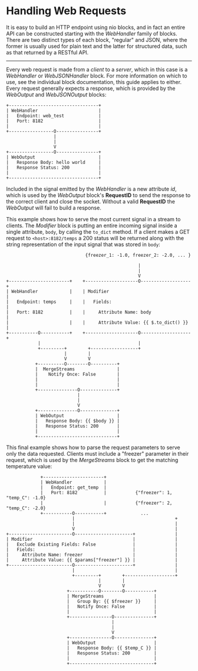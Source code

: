 # Handling Web Requests
It is easy to build an HTTP endpoint using nio blocks, and in fact an entire API can be constructed starting with the _WebHandler_ family of blocks. There are two distinct types of each block, "regular" and JSON, where the former is usually used for plain text and the latter for structured data, such as that returned by a RESTful API.

---

Every web request is made from a *client* to a *server*, which in this case is a _WebHandler_ or _WebJSONHandler_ block. For more information on which to use, see the individual block documentation, this guide applies to either. Every request generally expects a response, which is provided by the _WebOutput_ and _WebJSONOutput_ blocks:
```
+----------------------------------+
| WebHandler                       |
|   Endpoint: web_test             |
|   Port: 8182                     |
|                                  |
+-----------------O----------------+
                  |
                  |
                  V
+-----------------O----------------+
| WebOutput                        |
|   Response Body: hello world     |
|   Response Status: 200           |
|                                  |
+----------------------------------+
```
Included in the signal emitted by the _WebHandler_ is a new attribute *id*, which is used by the _WebOutput_ block's **RequestID** to send the response to the correct client and close the socket. Without a valid **RequestID** the _WebOutput_ will fail to build a response.

This example shows how to serve the most current signal in a stream to clients. The _Modifier_ block is putting an entire incoming signal inside a single attribute, `body`, by calling the `to_dict` method. If a client makes a GET request to `<host>:8182/temps` a 200 status will be returned along with the string representation of the input signal that was stored in `body`:
```
                              {freezer_1: -1.0, freezer_2: -2.0, ... }

                                                  |
                                                  |
                                                  V
+-----------------------+    +--------------------O-------------------+
| WebHandler            |    | Modifier                               |
|   Endpoint: temps     |    |   Fields:                              |
|   Port: 8182          |    |     Attribute Name: body               |
|                       |    |     Attribute Value: {{ $.to_dict() }} |
+-----------O-----------+    +--------------------O-------------------+
            |                                     |
            +---------+        +------------------+
                      |        |
                      V        V
           +----------O--------O----------+
           |  MergeStreams                |
           |    Notify Once: False        |
           |                              |
           |                              |
           +---------------O--------------+
                           |
                           |
                           V
           +---------------O--------------+
           | WebOutput                    |
           |   Response Body: {{ $body }} |
           |   Response Status: 200       |
           |                              |
           +------------------------------+

```
This final example shows how to parse the request parameters to serve only the data requested. Clients must include a "freezer" parameter in their request, which is used by the _MergeStreams_ block to get the matching temperature value:
```
             +-----------------------+
             | WebHandler            |
             |   Endpoint: get_temp  |
             |   Port: 8182          |           {"freezer": 1, "temp_C": -1.0}
             |                       |           {"freezer": 2, "temp_C": -2.0}
             +-----------O-----------+             ...
                         |                                      +
                         |                                      |
                         V                                      |
+------------------------O----------------------+               |
| Modifier                                      |               |
|   Exclude Existing Fields: False              |               |
|   Fields:                                     |               |
|     Attribute Name: freezer                   |               |
|     Attribute Value: {{ $params["freezer"] }} |               |
+------------------------O----------------------+               |
                         |                                      |
                         +---------+        +-------------------+
                                   |        |
                                   V        V
                       +-----------O--------O-----------+
                       | MergeStreams                   |
                       |   Group By: {{ $freezer }}     |
                       |   Notify Once: False           |
                       |                                |
                       +----------------O---------------+
                                        |
                                        |
                                        V
                       +----------------O---------------+
                       | WebOutput                      |
                       |   Response Body: {{ $temp_C }} |
                       |   Response Status: 200         |
                       |                                |
                       +--------------------------------+
```